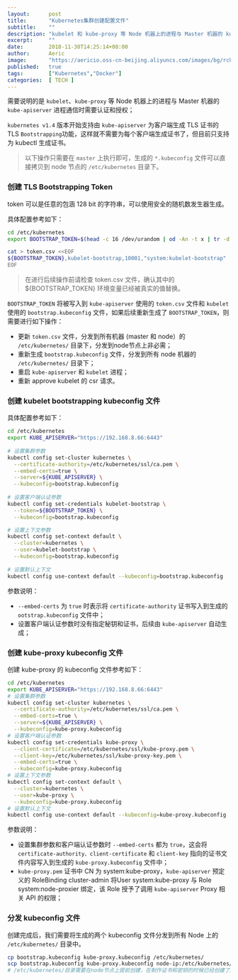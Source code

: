 ```yaml
---
layout:      post
title:       "Kubernetes集群创建配置文件"
subtitle:    ""
description: "kubelet 和 kube-proxy 等 Node 机器上的进程与 Master 机器的 kube-apiserver 进程通信时需要认证和授权，所以这里需要自己创建 kubeconfig 文件，具体操作可以参考如下"
excerpt:     ""
date:        2018-11-30T14:25:14+08:00
author:      Aeric
image:       "https://aericio.oss-cn-beijing.aliyuncs.com/images/bg/rcUkBL.jpg"
published:   true
tags:        ["Kubernetes","Docker"]
categories:  [ TECH ]
---
```


需要说明的是 `kubelet`、`kube-proxy` 等 Node 机器上的进程与 Master 机器的 `kube-apiserver` 进程通信时需要认证和授权；

`kubernetes v1.4` 版本开始支持由 `kube-apiserver` 为客户端生成 TLS 证书的 TLS `Bootstrapping`功能，这样就不需要为每个客户端生成证书了，但目前只支持为 kubectl 生成证书。

> 以下操作只需要在 `master` 上执行即可，生成的 `*.kubeconfig` 文件可以直接拷贝到 node 节点的 `/etc/kubernetes` 目录下。

### 创建 TLS Bootstrapping Token
token 可以是任意的包涵 128 bit 的字符串，可以使用安全的随机数发生器生成。

具体配置参考如下：

```bash
cd /etc/kubernetes
export BOOTSTRAP_TOKEN=$(head -c 16 /dev/urandom | od -An -t x | tr -d ' ')

cat > token.csv <<EOF
${BOOTSTRAP_TOKEN},kubelet-bootstrap,10001,"system:kubelet-bootstrap"
EOF
```
> 在进行后续操作前请检查 token.csv 文件，确认其中的 ${BOOTSTRAP_TOKEN} 环境变量已经被真实的值替换。

`BOOTSTRAP_TOKEN` 将被写入到 `kube-apiserver` 使用的 `token.csv` 文件和 `kubelet` 使用的 `bootstrap.kubeconfig` 文件，如果后续重新生成了 `BOOTSTRAP_TOKEN`，则需要进行如下操作：

* 更新 `token.csv` 文件，分发到所有机器 (master 和 node）的 `/etc/kubernetes/` 目录下，分发到node节点上非必需；
* 重新生成 `bootstrap.kubeconfig` 文件，分发到所有 node 机器的 `/etc/kubernetes/` 目录下；
* 重启 `kube-apiserver` 和 `kubelet` 进程；
* 重新 approve kubelet 的 csr 请求。

### 创建 kubelet bootstrapping kubeconfig 文件
具体配置参考如下：

```bash
cd /etc/kubernetes
export KUBE_APISERVER="https://192.168.8.66:6443"
 
# 设置集群参数
kubectl config set-cluster kubernetes \
  --certificate-authority=/etc/kubernetes/ssl/ca.pem \
  --embed-certs=true \
  --server=${KUBE_APISERVER} \
  --kubeconfig=bootstrap.kubeconfig
  
# 设置客户端认证参数
kubectl config set-credentials kubelet-bootstrap \
  --token=${BOOTSTRAP_TOKEN} \
  --kubeconfig=bootstrap.kubeconfig

# 设置上下文参数
kubectl config set-context default \
  --cluster=kubernetes \
  --user=kubelet-bootstrap \
  --kubeconfig=bootstrap.kubeconfig
  
# 设置默认上下文
kubectl config use-context default --kubeconfig=bootstrap.kubeconfig
```
参数说明：

- `--embed-certs` 为 `true` 时表示将 `certificate-authority` 证书写入到生成的 `ootstrap.kubeconfig` 文件中；
- 设置客户端认证参数时没有指定秘钥和证书，后续由 `kube-apiserver` 自动生成；

### 创建 kube-proxy kubeconfig 文件

创建 kube-proxy 的 kubeconfig 文件参考如下：

```bash
cd /etc/kubernetes
export KUBE_APISERVER="https://192.168.8.66:6443"
# 设置集群参数
kubectl config set-cluster kubernetes \
  --certificate-authority=/etc/kubernetes/ssl/ca.pem \
  --embed-certs=true \
  --server=${KUBE_APISERVER} \
  --kubeconfig=kube-proxy.kubeconfig
# 设置客户端认证参数
kubectl config set-credentials kube-proxy \
  --client-certificate=/etc/kubernetes/ssl/kube-proxy.pem \
  --client-key=/etc/kubernetes/ssl/kube-proxy-key.pem \
  --embed-certs=true \
  --kubeconfig=kube-proxy.kubeconfig
# 设置上下文参数
kubectl config set-context default \
  --cluster=kubernetes \
  --user=kube-proxy \
  --kubeconfig=kube-proxy.kubeconfig
# 设置默认上下文
kubectl config use-context default --kubeconfig=kube-proxy.kubeconfig
```
参数说明：

- 设置集群参数和客户端认证参数时 `--embed-certs` 都为 `true`，这会将 `certificate-authority、client-certificate` 和 `client-key` 指向的证书文件内容写入到生成的 `kube-proxy.kubeconfig` 文件中；
- `kube-proxy.pem` 证书中 CN 为 system:kube-proxy，`kube-apiserver` 预定义的 RoleBinding cluster-admin 将User system:kube-proxy 与 Role system:node-proxier 绑定，该 Role 授予了调用 `kube-apiserver` Proxy 相关 API 的权限；

### 分发 kubeconfig 文件

创建完成后，我们需要将生成的两个 kubeconfig 文件分发到所有 Node 上的 `/etc/kubernetes/` 目录中。

```bash
cp bootstrap.kubeconfig kube-proxy.kubeconfig /etc/kubernetes/
scp bootstrap.kubeconfig kube-proxy.kubeconfig node-ip:/etc/kubernetes/
# /etc/kubernetes/目录需要在node节点上提前创建，在制作证书和密钥的时候已经创建了所以不再赘述
```
